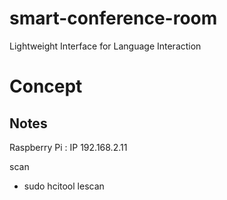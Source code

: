 smart-conference-room
=====================
Lightweight Interface for Language Interaction 


Concept
=======


Notes
-----

Raspberry Pi : IP 192.168.2.11

scan 

* sudo hcitool lescan
